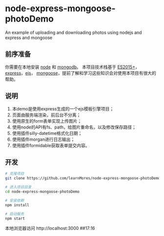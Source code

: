 # node-express-mongoose-photoDemo
An example of uploading and downloading photos using nodejs and express and mongoose 

## 前序准备

你需要在本地安装 [node](http://nodejs.org/) 和 [mongodb](https://www.mongodb.com/download-center/community)。
本项目技术栈基于 [ES2015+](http://es6.ruanyifeng.com/)，[express](http://expressjs.com/)，[ejs](https://ejs.bootcss.com/)， [mongoose](http://www.mongoosejs.net/)，提前了解和学习这些知识会对使用本项目有很大的帮助。

## 说明

1. 本demo是使用express生成的一个ejs模板引擎项目；
2. 页面由服务端渲染，前后台不分离；
3. 使用原生的form表单实现上传图片；
4. 使用node的API有fs、path，给图片重命名，以及修改保存路径；
5. 使用插件silly-datetime格式化日期；
6. 使用插件morgan进行日志输出；
7. 使用插件formidable获取表单提交内容。

## 开发

```bash
# 克隆项目
git clone https://github.com/learnMores/node-express-mongoose-photoDemo.git

# 进入项目目录
cd node-express-mongoose-photoDemo

# 安装依赖
npm install

# 启动服务
npm start
```

本地浏览器访问 http://localhost:3000
##17:16
